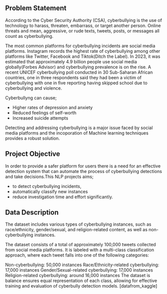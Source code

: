 ## Problem Statement
According to the Cyber Security Authority (CSA), cyberbullying is the use of technology to harass, threaten, embarrass, or target another person. Online threats and mean, aggressive, or rude texts, tweets, posts, or messages all count as cyberbullying.

The most common platforms for cyberbullying incidents are social media platforms. Instagram records the highest rate of cyberbullying among other platforms like Twitter, Facebook and Tiktok(Ditch the Label). In 2023, it was estimated that approximately 4.9 billion people use social media globally(Forbes Advisor) and cyberbullying prevalence is on the rise.
A recent UNICEF cyberbullying poll conducted in 30 Sub-Saharan African countries, one in three respondents said they had been a victim of cyberbullying with one in five reporting having skipped school due to cyberbullying and violence.

Cyberbullyng can cause;
- Higher rates of depression and anxiety
- Reduced feelings of self-worth
- Increased suicide attempts


Detecting and addressing cyberbullying is a major issue faced by social media platforms and the incoporation of Machine learning techniques provides a robust solution.

## Project Objective

In order to provide a safer platform for users there is a need for an effective detection system that can automate the process of cyberbullying detections and take decisions.This NLP projects aims;
- to detect cyberbullying incidents,
- automatically classify new instances
- reduce investigation time and effort significantly.

## Data Description

The dataset includes various types of cyberbullying instances, such as race/ethnicity, gender/sexual, and religion-related content, as well as non-cyberbullying instances.

The dataset consists of a total of approximately 100,000 tweets collected from social media platforms. It is labeled with a multi-class classification approach, where each tweet falls into one of the following categories:

Non-cyberbullying: 50,000 instances Race/Ethnicity-related cyberbullying: 17,000 instances Gender/Sexual-related cyberbullying: 17,000 instances Religion-related cyberbullying: around 16,000 instances The dataset is balance ensures equal representation of each class, allowing for effective training and evaluation of cyberbully detection models. [datafrom_kaggle]
